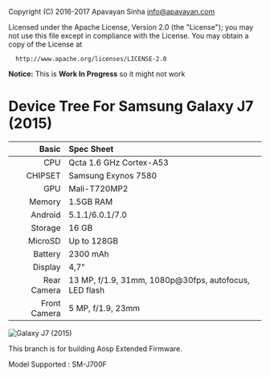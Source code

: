 Copyright (C) 2016-2017 Apavayan Sinha <info@apavayan.com>

 Licensed under the Apache License, Version 2.0 (the "License");
 you may not use this file except in compliance with the License.
 You may obtain a copy of the License at

      http://www.apache.org/licenses/LICENSE-2.0


**Notice:** This is **Work In Progress** so it might not work

Device Tree For Samsung Galaxy J7 (2015)
=====================================

Basic   | Spec Sheet
-------:|:-------------------------
CPU     | Qcta 1.6 GHz Cortex-A53
CHIPSET | Samsung Exynos 7580
GPU     | Mali-T720MP2
Memory  | 1.5GB RAM
Android | 5.1.1/6.0.1/7.0
Storage | 16 GB
MicroSD | Up to 128GB
Battery | 2300 mAh
Display | 4,7"
Rear Camera  | 13 MP, f/1.9, 31mm, 1080p@30fps, autofocus, LED flash
Front Camera  | 5 MP, f/1.9, 23mm

![Galaxy J7 (2015)](https://aicdn.files.wordpress.com/2017/06/j7-2015-will-get-nougat.jpg "Galaxy J7 (2015)")

This branch is for building Aosp Extended Firmware.

Model Supported : SM-J700F
